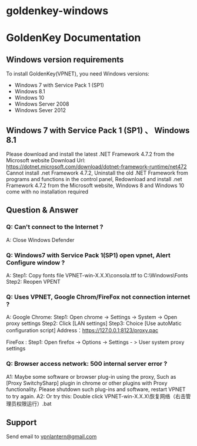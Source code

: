 # goldenkey-windows

# GoldenKey Documentation

## Windows version requirements
To install GoldenKey(VPNET), you need Windows versions:
*	Windows 7 with Service Pack 1 (SP1)
*	Windows 8.1
*	Windows 10
*	Windows Server 2008
*	Windows Sever 2012

##	Windows 7 with Service Pack 1 (SP1) 、 Windows 8.1
Please download and install the latest .NET Framework 4.7.2 from the Microsoft website
Download Url:
https://dotnet.microsoft.com/download/dotnet-framework-runtime/net472
Cannot install .net Framework 4.7.2, Uninstall the old .NET Framework from programs and functions in the control panel, Redownload and install .net Framework 4.7.2 from the Microsoft website, Windows 8 and Windows 10 come with no installation required

##	Question & Answer
###	Q: Can't connect to the Internet ?
A: Close Windows Defender

###	Q: Windows7 with Service Pack 1(SP1) open vpnet, Alert Configure window ?
A: Step1: Copy fonts file VPNET-win-X.X.X\consola.ttf to C:\Windows\Fonts\
Step2: Reopen VPENT

###	Q: Uses VPNET, Google Chrom/FireFox not connection internet ? 
A: 
Google Chrome:
Step1: Open chrome -> Settings -> System -> Open proxy settings
Step2: Click [LAN settings]
Step3: Choice [Use autoMatic configuration script]
Address：https://127.0.0.1:8123/proxy.pac

FireFox :
Step1: Open firefox -> Options -> Settings - > User system proxy settings

###	Q: Browser access network: 500 internal server error ?
A1: Maybe some software or browser plug-in using the proxy, Such as [Proxy SwitchySharp] plugin in chrome or other plugins with Proxy functionality. Please shutdown such plug-ins and software, restart VPNET to try again.
A2: Or try this: Double click VPNET-win-X.X.X\恢复网络（右击管理员权限运行）.bat

## Support
Send email to vpnlantern@gmail.com

